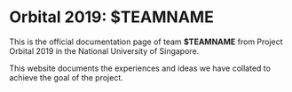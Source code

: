 # Orbital 2019: $TEAMNAME

This is the official documentation page of team **$TEAMNAME** from Project
Orbital 2019 in the National University of Singapore.

This website documents the experiences and ideas we have collated to achieve
the goal of the project.